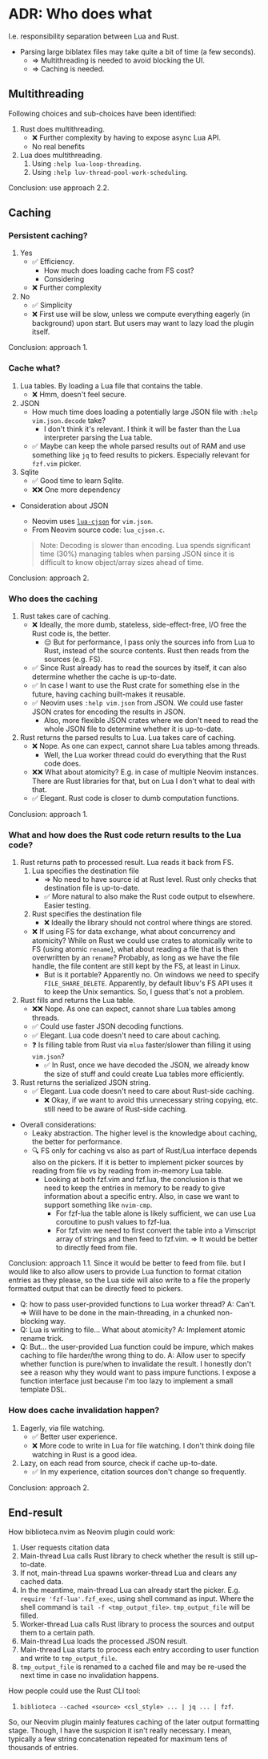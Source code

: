 # ADR: Who does what

I.e. responsibility separation between Lua and Rust.

* Parsing large biblatex files may take quite a bit of time (a few seconds).
    * => Multithreading is needed to avoid blocking the UI.
    * => Caching is needed.

## Multithreading

Following choices and sub-choices have been identified:

1. Rust does multithreading.
    * ❌ Further complexity by having to expose async Lua API.
    * No real benefits
2. Lua does multithreading.
    1. Using `:help lua-loop-threading`.
    2. Using `:help luv-thread-pool-work-scheduling`.

Conclusion: use approach 2.2.

## Caching

### Persistent caching?

1. Yes
    * ✅ Efficiency.
      * How much does loading cache from FS cost?
      * Considering
    * ❌ Further complexity
2. No
    * ✅ Simplicity
    * ❌ First use will be slow, unless we compute everything eagerly (in background) upon start. But users may want to lazy load the plugin itself.

Conclusion: approach 1.

### Cache what?

1. Lua tables. By loading a Lua file that contains the table.
    * ❌ Hmm, doesn't feel secure.
2. JSON
    * How much time does loading a potentially large JSON file with `:help vim.json.decode` take?
        * I don't think it's relevant. I think it will be faster than the Lua interpreter parsing the Lua table.
    * ✅ Maybe can keep the whole parsed results out of RAM and use something like `jq` to feed results to pickers. Especially relevant for `fzf.vim` picker.
3. Sqlite
    * ✅ Good time to learn Sqlite.
    * ❌❌ One more dependency

* Consideration about JSON
    * Neovim uses [`lua-cjson`](https://github.com/mpx/lua-cjson) for `vim.json`.
    * From Neovim source code: `lua_cjson.c`.

    > Note: Decoding is slower than encoding. Lua spends significant
    > time (30%) managing tables when parsing JSON since it is
    > difficult to know object/array sizes ahead of time.

Conclusion: approach 2.

### Who does the caching

1. Rust takes care of caching.
    * ❌ Ideally, the more dumb, stateless, side-effect-free, I/O free the Rust code is, the better.
        * 😑 But for performance, I pass only the sources info from Lua to Rust, instead of the source contents. Rust then reads from the sources (e.g. FS).
    * ✅ Since Rust already has to read the sources by itself, it can also determine whether the cache is up-to-date.
    * ✅ In case I want to use the Rust crate for something else in the future, having caching built-makes it reusable.
    * ✅ Neovim uses `:help vim.json` from JSON. We could use faster JSON crates for encoding the results in JSON.
        * Also, more flexible JSON crates where we don't need to read the whole JSON file to determine whether it is up-to-date.
2. Rust returns the parsed results to Lua. Lua takes care of caching.
    * ❌ Nope. As one can expect, cannot share Lua tables among threads.
        * Well, the Lua worker thread could do everything that the Rust code does.
    * ❌❌ What about atomicity? E.g. in case of multiple Neovim instances. There are Rust libraries for that, but on Lua I don't what to deal with that.
    * ✅ Elegant. Rust code is closer to dumb computation functions.

Conclusion: approach 1.

### What and how does the Rust code return results to the Lua code?

1. Rust returns path to processed result. Lua reads it back from FS.
    1. Lua specifies the destination file
        * => No need to have source id at Rust level. Rust only checks that destination file is up-to-date.
        * ✅ More natural to also make the Rust code output to elsewhere. Easier testing.
    2. Rust specifies the destination file
        * ❌ Ideally the library should not control where things are stored.
    * ❌ If using FS for data exchange, what about concurrency and atomicity? While on Rust we could use crates to atomically write to FS (using atomic `rename`), what about reading a file that is then overwritten by an `rename`? Probably, as long as we have the file handle, the file content are still kept by the FS, at least in Linux.
        * But is it portable? Apparently no. On windows we need to specify `FILE_SHARE_DELETE`.   Apparently, by default libuv's FS API uses it to keep the Unix semantics. So, I guess that's not a problem.
2. Rust fills and returns the Lua table.
    * ❌❌ Nope. As one can expect, cannot share Lua tables among threads.
    * ✅ Could use faster JSON decoding functions.
    * ✅ Elegant. Lua code doesn't need to care about caching.
    * ❓ Is filling table from Rust via `mlua` faster/slower than filling it using `vim.json`?
        * ✅ In Rust, once we have decoded the JSON, we already know the size of stuff and could create Lua tables more efficiently.
3. Rust returns the serialized JSON string.
    * ✅ Elegant. Lua code doesn't need to care about Rust-side caching.
        * ❌ Okay, if we want to avoid this unnecessary string copying, etc. still need to be aware of Rust-side caching.

* Overall considerations:
    * Leaky abstraction. The higher level is the knowledge about caching, the better for performance.
    * 🔍 FS only for caching vs also as part of Rust/Lua interface depends also on the pickers. If it is better to implement picker sources by reading from file vs by reading from in-memory Lua table.
        * Looking at both fzf.vim and fzf.lua, the conclusion is that we need to keep the entries in memory to be ready to give information about a specific entry. Also, in case we want to support something like `nvim-cmp`.
            * For fzf-lua the table alone is likely sufficient, we can use Lua coroutine to push values to fzf-lua.
            * For fzf.vim we need to first convert the table into a Vimscript array of strings and then feed to fzf.vim. => It would be better to directly feed from file.

Conclusion: approach 1.1. Since it would be better to feed from file. but I would like to also allow users to provide Lua function to format citation entries as they please, so the Lua side will also write to a file the properly formatted output that can be directly feed to pickers.

* Q: how to pass user-provided functions to Lua worker thread?
  A: Can't. => Will have to be done in the main-threading, in a chunked non-blocking way.
* Q: Lua is writing to file... What about atomicity?
  A: Implement atomic rename trick.
* Q: But... the user-provided Lua function could be impure, which makes caching to file harder/the wrong thing to do.
  A: Allow user to specify whether function is pure/when to invalidate the result. I honestly don't see a reason why they would want to pass impure functions. I expose a function interface just because I'm too lazy to implement a small template DSL.

### How does cache invalidation happen?

1. Eagerly, via file watching.
    * ✅ Better user experience.
    * ❌ More code to write in Lua for file watching. I don't think doing file watching in Rust is a good idea.
2. Lazy, on each read from source, check if cache up-to-date.
    * ✅ In my experience, citation sources don't change so frequently.

Conclusion: approach 2.

## End-result

How biblioteca.nvim as Neovim plugin could work:

1. User requests citation data
2. Main-thread Lua calls Rust library to check whether the result is still up-to-date.
3. If not, main-thread Lua spawns worker-thread Lua and clears any cached data.
4. In the meantime, main-thread Lua can already start the picker. E.g. `require 'fzf-lua'.fzf_exec`, using shell command as input. Where the shell command is `tail -f <tmp_output_file>`. `tmp_output_file` will be filled.
5. Worker-thread Lua calls Rust library to process the sources and output them to a certain path.
6. Main-thread Lua loads the processed JSON result.
7. Main-thread Lua starts to process each entry according to user function and write to `tmp_output_file`.
8. `tmp_output_file` is renamed to a cached file and may be re-used the next time in case no invalidation happens.

How people could use the Rust CLI tool:

1. `biblioteca --cached <source> <csl_style> ... | jq ... | fzf`.

So, our Neovim plugin mainly features caching of the later output formatting stage. Though, I have the suspicion it isn't really necessary. I mean, typically a few string concatenation repeated for maximum tens of thousands of entries.
